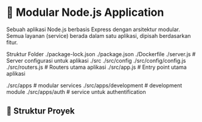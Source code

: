 # 🧩 Modular Node.js Application

Sebuah aplikasi Node.js berbasis Express dengan arsitektur modular. Semua layanan (service) berada dalam satu aplikasi, dipisah berdasarkan fitur.

Struktur Folder
./package-lock.json
./package.json
./Dockerfile
./server.js # Server configurasi untuk aplikasi
./src
./src/config
./src/config/config.js
./src/routers.js # Routers utama aplikasi
./src/app.js # Entry point utama aplikasi

./src/apps # modular services
./src/apps/development # development module
./src/apps/auth # service untuk authentification


## 📁 Struktur Proyek
